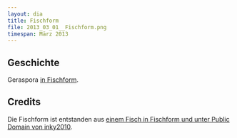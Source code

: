 ```yaml
---
layout: dia
title: Fischform
file: 2013_03_01__Fischform.png
timespan: März 2013
---
```


## Geschichte

Geraspora [in Fischform](https://www.youtube.com/watch?v=UXSAdkFir3g).

## Credits

Die Fischform ist entstanden aus [einem Fisch in Fischform und unter Public Domain von inky2010](http://openclipart.org/detail/80461/glossy-fish-1-by-inky2010).
